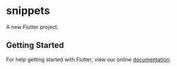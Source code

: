 # snippets

A new Flutter project.

## Getting Started

For help getting started with Flutter, view our online
[documentation](https://flutter.io/).
